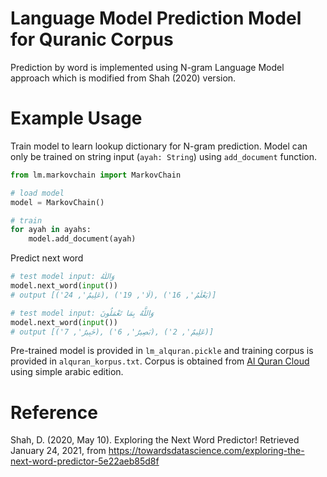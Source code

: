 # Language Model Prediction Model for Quranic Corpus
Prediction by word is implemented using N-gram Language Model approach which is modified from Shah (2020) version.

# Example Usage
Train model to learn lookup dictionary for N-gram prediction. Model can only be trained on string input (``ayah: String``) using ``add_document`` function.
```python
from lm.markovchain import MarkovChain

# load model
model = MarkovChain()

# train
for ayah in ayahs:
    model.add_document(ayah)
```

Predict next word
```python
# test model input: وَاللَّهُ
model.next_word(input())
# output [('عَلِيمٌ', 24), ('لَا', 19), ('يَعْلَمُ', 16)]

# test model input: وَاللَّهُ بِمَا تَعْمَلُونَ
model.next_word(input())
# output [('خَبِيرٌ', 7), ('بَصِيرٌ', 6), ('عَلِيمٌ', 2)]
```

Pre-trained model is provided in ``lm_alquran.pickle`` and training corpus is provided in ``alquran_korpus.txt``. Corpus is obtained from [Al Quran Cloud](http://api.alquran.cloud/) using simple arabic edition.

# Reference
Shah, D. (2020, May 10). Exploring the Next Word Predictor! Retrieved January 24, 2021, from https://towardsdatascience.com/exploring-the-next-word-predictor-5e22aeb85d8f
